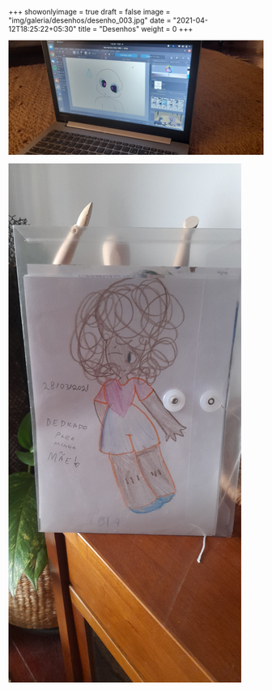 +++
showonlyimage = true
draft = false
image = "img/galeria/desenhos/desenho_003.jpg"
date = "2021-04-12T18:25:22+05:30"
title = "Desenhos"
weight = 0
+++



![](../../img/galeria/desenhos/desenho_002.jpg)

![](../../img/galeria/desenhos/desenho_003.jpg)
